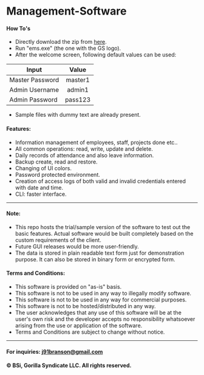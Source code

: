 # Management-Software
#### How To's
- Directly download the zip from [here](https://github.com/gorillasyndicate/Management-Software/archive/master.zip).
- Run "ems.exe" (the one with the GS logo).
- After the welcome screen, following default values can be used:

| Input           | Value         |
| --------------- |:-------------:|
| Master Password | master1  |
| Admin Username  | admin1   |
| Admin Password  | pass123  |

- Sample files with dummy text are already present.

#### Features:
- Information management of employees, staff, projects done etc..
- All common operations: read, write, update and delete.
- Daily records of attendance and also leave information.
- Backup create, read and restore.
- Changing of UI colors.
- Password protected environment.
- Creation of access logs of both valid and invalid credentials entered with date and time.
- CLI: faster interface.

<hr>

#### Note:
- This repo hosts the trial/sample version of the software to test out the basic features. Actual software would be built completely based on the custom requirements of the client.
- Future GUI releases would be more user-friendly.
- The data is stored in plain readable text form just for demonstration purpose. It can also be stored in binary form or encrypted form.

#### Terms and Conditions:
- This software is provided on "as-is" basis.
- This software is not to be used in any way to illegally modify software.
- This software is not to be used in any way for commercial purposes.
- This software is not to be hosted/distributed in any way.
- The user acknowledges that any use of this software will be at the user's own risk and the developer accepts no responsibility whatsoever arising from the use or application of the software.
- Terms and Conditions are subject to change without notice.

<hr>

#### For inquiries: j91branson@gmail.com
#### © BSi, Gorilla Syndicate LLC. All rights reserved.
